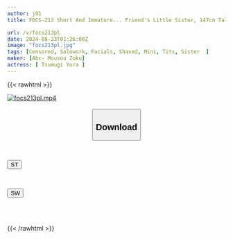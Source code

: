 ```yaml
---
author: j91
title: FOCS-213 Short And Immature... Friend's Little Sister, 147cm Tall, Is A Bratty Girl Who Provokes And Tempts! 7 Days Of Close-up Peeks, Edging, And Whispering... In The End, She Loses Her Mind And Does It Over And Over Again! Tsumugi Yura

url: /v/focs213pl
date: 2024-08-23T01:26:00Z
image: "focs213pl.jpg"
tags: [Censored, Solowork, Facials, Shaved, Mini, Tits, Sister	]
maker: [Abc- Mousou Zoku]
actress: [ Tsumugi Yura ]
---
```



{{< rawhtml >}}

<div class="video" data-videoid="WoZk66jdmrHbPDY">
    <a href="javascript:;">
        <img src="/v/focs213pl/focs213pl.jpg" width="WIDTH" height="HEIGHT" alt="focs213pl.mp4" loading="lazy">
    </a>
</div>

<script type="text/javascript" src="https://j91.asia/asset/on-demand-st.js"></script>

<br>
  <link rel="stylesheet" href="https://j91.asia/asset/bs5.css">
  
  <center>
  <button class="btn btn-primary" type="button" data-bs-toggle="collapse" data-bs-target=".multi-collapse" aria-expanded="false" aria-controls="multiCollapseExample1 multiCollapseExample2"><h2>Download</h2></button></center>
</p>
<div class="row">
  <div class="col">
    <div class="collapse multi-collapse" id="multiCollapseExample1">
      <div class="card card-body">
	      	      <br>
<div class="buttons">  
<p><a href="/v/focs213pl/st.html" target="_blank"><button class="btn-hover color-3"><i class="fa fa-download"></i> ST</button></a></p></div>
    </div>
  </div>
</div>
  <div class="col">
    <div class="collapse multi-collapse" id="multiCollapseExample2">
      <div class="card card-body">
	      <br>
<div class="buttons">
<p><a href="/v/focs213pl/sw.html" target="_blank"><button class="btn-hover color-2"><i class="fa fa-download"></i> SW</button></a></p></div>
<br><br>
      </div>
    </div>
  </div>
</div>

{{< /rawhtml >}}